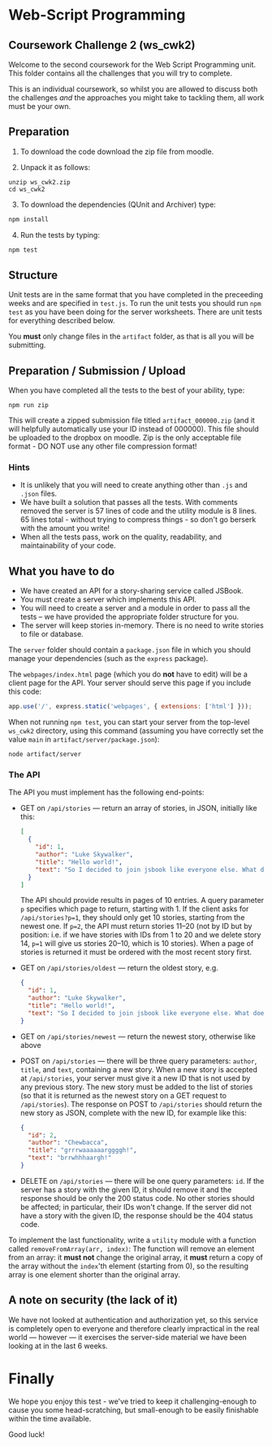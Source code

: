 # Web-Script Programming
## Coursework Challenge 2 (ws_cwk2)

Welcome to the second coursework for the Web Script Programming unit.  This folder contains all the challenges that you will try to complete.

This is an individual coursework, so whilst you are allowed to discuss both the challenges _and_ the approaches you might take to tackling them, all work must be your own.

## Preparation

1. To download the code download the zip file from moodle.

2. Unpack it as follows:
  ```shell
  unzip ws_cwk2.zip
  cd ws_cwk2
  ```

3. To download the dependencies (QUnit and Archiver) type:

  ```bash
  npm install
  ```

4. Run the tests by typing:

  ```bash
  npm test
  ```


## Structure

Unit tests are in the same format that you have completed in the preceeding weeks and are specified in `test.js`.  To run the unit tests you should run `npm test` as you have been doing for the server worksheets.  There are unit tests for everything described below.

You **must** only change files in the `artifact` folder, as that is all you will be submitting.

## Preparation / Submission / Upload
When you have completed all the tests to the best of your ability, type:

```shell
npm run zip
```

This will create a zipped submission file titled `artifact_000000.zip` (and it will helpfully automatically use your ID instead of 000000).  This file should be uploaded to the dropbox on moodle.  Zip is the only acceptable file format - DO NOT use any other file compression format!

### Hints
* It is unlikely that you will need to create anything other than `.js` and `.json` files.
* We have built a solution that passes all the tests.  With comments removed the server is 57 lines of code and the utility module is 8 lines.  65 lines total - without trying to compress things - so don't go berserk with the amount you write!
* When all the tests pass, work on the quality, readability, and maintainability of your code.

## What you have to do

* We have created an API for a story-sharing service called JSBook.
* You must create a server which implements this API.
* You will need to create a server and a module in order to pass all the tests – we have provided the appropriate folder structure for you.  
* The server will keep stories in-memory.  There is no need to write stories to file or database.

The `server` folder should contain a `package.json` file in which you should manage your dependencies (such as the `express` package).

The `webpages/index.html` page (which you do **not** have to edit) will be a client page for the API. Your server should serve this page if you include this code:

```javascript
app.use('/', express.static('webpages', { extensions: ['html'] }));
```

When not running `npm test`, you can start your server from the top-level `ws_cwk2` directory, using this command (assuming you have correctly set the value `main` in `artifact/server/package.json`):

```shell
node artifact/server
```

### The API

The API you must implement has the following end-points:

 * GET on `/api/stories` — return an array of stories, in JSON, initially like this:
   ```json
   [
     {
       "id": 1,
       "author": "Luke Skywalker",
       "title": "Hello world!",
       "text": "So I decided to join jsbook like everyone else. What does one post here?"
     }
   ]
   ```

   The API should provide results in pages of 10 entries.  A query parameter `p` specifies which page to return, starting with 1.  If the client asks for `/api/stories?p=1`, they should only get 10 stories, starting from the newest one.  If `p=2`, the API must return stories 11–20 (not by ID but by position: i.e. if we have stories with IDs from 1 to 20 and we delete story 14, `p=1` will give us stories 20–10, which is 10 stories).  When a page of stories is returned it must be ordered with the most recent story first.

 * GET on `/api/stories/oldest` — return the oldest story, e.g.
   ```json
   {
     "id": 1,
     "author": "Luke Skywalker",
     "title": "Hello world!",
     "text": "So I decided to join jsbook like everyone else. What does one post here?"
   }
   ```

 * GET on `/api/stories/newest` — return the newest story, otherwise like above

 * POST on `/api/stories` — there will be three query parameters: `author`, `title`, and `text`, containing a new story. When a new story is accepted at `/api/stories`, your server must give it a new ID that is not used by any previous story. The new story must be added to the list of stories (so that it is returned as the newest story on a GET request to `/api/stories`). The response on POST to `/api/stories` should return the new story as JSON, complete with the new ID, for example like this:
   ```json
   {
     "id": 2,
     "author": "Chewbacca",
     "title": "grrrwaaaaaarggggh!",
     "text": "brrwhhhaargh!"
   }
   ```

 * DELETE on `/api/stories` — there will be one query parameters: `id`. If the server has a story with the given ID, it should remove it and the response should be only the 200 status code. No other stories should be affected; in particular, their IDs won't change. If the server did not have a story with the given ID, the response should be the 404 status code.


To implement the last functionality, write a `utility` module with a function called `removeFromArray(arr, index)`:
The function will remove an element from an array: it **must not** change the original array, it **must** return a copy of the array without the `index`'th element (starting from 0), so the resulting array is one element shorter than the original array.

## A note on security (the lack of it)
We have not looked at authentication and authorization yet, so this service is completely open to everyone and therefore clearly impractical in the real world — however — it exercises the server-side material we have been looking at in the last 6 weeks.

# Finally
We hope you enjoy this test - we've tried to keep it challenging-enough to cause you some head-scratching, but small-enough to be easily finishable within the time available.

Good luck!
